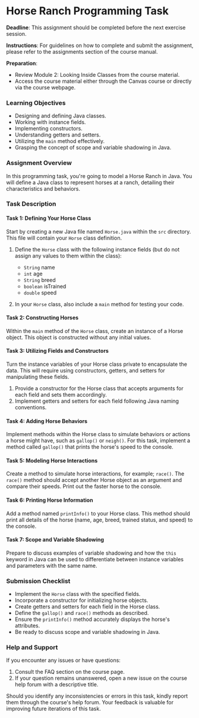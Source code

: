# Horse Ranch Programming Task

**Deadline**: This assignment should be completed before the next exercise session.

**Instructions**: For guidelines on how to complete and submit the assignment, please refer to the assignments section of the course manual.

**Preparation**:
- Review Module 2: Looking Inside Classes from the course material.
- Access the course material either through the Canvas course or directly via the course webpage.

### Learning Objectives
- Designing and defining Java classes.
- Working with instance fields.
- Implementing constructors.
- Understanding getters and setters.
- Utilizing the `main` method effectively.
- Grasping the concept of scope and variable shadowing in Java.

### Assignment Overview

In this programming task, you're going to model a Horse Ranch in Java. You will define a Java class to represent horses at a ranch, detailing their characteristics and behaviors.

### Task Description

#### Task 1: Defining Your Horse Class

Start by creating a new Java file named `Horse.java` within the `src` directory. This file will contain your `Horse` class definition. 

1. Define the  `Horse` class with the following instance fields (but do not assign any values to them within the class):
    - `String` name
    - `int` age
    - `String` breed
    - `boolean` isTrained
    - `double` speed

2. In your `Horse` class, also include a `main` method for testing your code.

#### Task 2: Constructing Horses

Within the `main` method of the `Horse` class, create an instance of a Horse object. This object is constructed without any initial values.

#### Task 3: Utilizing Fields and Constructors

Turn the instance variables of your Horse class private to encapsulate the data. This will require using constructors, getters, and setters for manipulating these fields.

1. Provide a constructor for the Horse class that accepts arguments for each field and sets them accordingly.
2. Implement getters and setters for each field following Java naming conventions.

#### Task 4: Adding Horse Behaviors

Implement methods within the Horse class to simulate behaviors or actions a horse might have, such as `gallop()` or `neigh()`. For this task, implement a method called `gallop()` that prints the horse's speed to the console.

#### Task 5: Modeling Horse Interactions

Create a method to simulate horse interactions, for example; `race()`. The `race()` method should accept another Horse object as an argument and compare their speeds. Print out the faster horse to the console.

#### Task 6: Printing Horse Information

Add a method named `printInfo()` to your Horse class. This method should print all details of the horse (name, age, breed, trained status, and speed) to the console.

#### Task 7: Scope and Variable Shadowing

Prepare to discuss examples of variable shadowing and how the `this` keyword in Java can be used to differentiate between instance variables and parameters with the same name.

### Submission Checklist
- Implement the `Horse` class with the specified fields.
- Incorporate a constructor for initializing horse objects.
- Create getters and setters for each field in the Horse class.
- Define the `gallop()` and `race()` methods as described.
- Ensure the `printInfo()` method accurately displays the horse's attributes.
- Be ready to discuss scope and variable shadowing in Java.

### Help and Support

If you encounter any issues or have questions:
1. Consult the FAQ section on the course page.
2. If your question remains unanswered, open a new issue on the course help forum with a descriptive title.

Should you identify any inconsistencies or errors in this task, kindly report them through the course's help forum. Your feedback is valuable for improving future iterations of this task.
